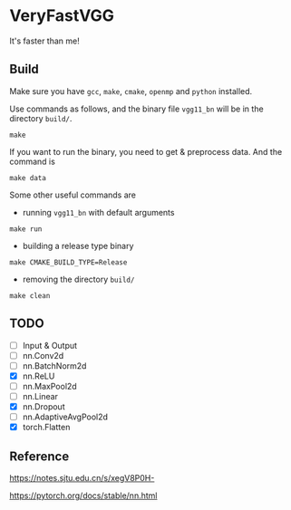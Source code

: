 # VeryFastVGG

It's faster than me!

## Build

Make sure you have `gcc`, `make`, `cmake`, `openmp` and `python` installed.

Use commands as follows, and the binary file `vgg11_bn` will be in the directory `build/`.

```shell
make
```

If you want to run the binary, you need to get & preprocess data. And the command is

```shell
make data
```

Some other useful commands are
- running `vgg11_bn` with default arguments
```shell
make run
```
- building a release type binary
```shell
make CMAKE_BUILD_TYPE=Release
```
- removing the directory `build/`
```shell
make clean
```

## TODO
- [ ] Input & Output
- [ ] nn.Conv2d
- [ ] nn.BatchNorm2d
- [x] nn.ReLU
- [ ] nn.MaxPool2d
- [ ] nn.Linear
- [x] nn.Dropout
- [ ] nn.AdaptiveAvgPool2d
- [x] torch.Flatten

## Reference

https://notes.sjtu.edu.cn/s/xegV8P0H-

https://pytorch.org/docs/stable/nn.html
